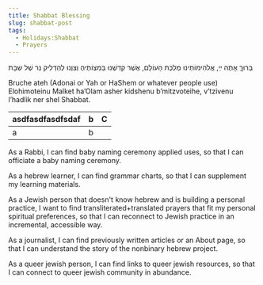 ```yaml
---
title: Shabbat Blessing
slug: shabbat-post
tags:
  - Holidays:Shabbat
  - Prayers
---
```


<HB>בְּרוּךֶ אָתֶה ײַ, אֱלֹהִימוֹתֵינוּ מַלְכֶּת הָעוֹלָם, אֲשֶׁר קִדְשֶׁנוּ בְּמִצְוֹתֶיהֶ וְצִוֶנוּ לְהַדְלִיק נֵר שֶׁל שַבָּת</HB>

Bruche ateh (Adonai or Yah or HaShem or whatever people use) Elohimoteinu Malket ha’Olam asher kidshenu b’mitzvoteihe, v’tzivenu l’hadlik ner shel Shabbat.

| asdfasdfasdfsdaf | b   | C   |
| ---------------- | --- | --- |
| a                | b   |

As a Rabbi, I can find baby naming ceremony applied uses, so that I can officiate a baby naming ceremony.

As a hebrew learner, I can find grammar charts, so that I can supplement my learning materials.

As a Jewish person that doesn't know hebrew and is building a personal practice, I want to find transliterated+translated prayers that fit my personal spiritual preferences, so that I can reconnect to Jewish practice in an incremental, accessible way.

As a journalist, I can find previously written articles or an About page, so that I can understand the story of the nonbinary hebrew project.

As a queer jewish person, I can find links to queer jewish resources, so that I can connect to queer jewish community in abundance.
